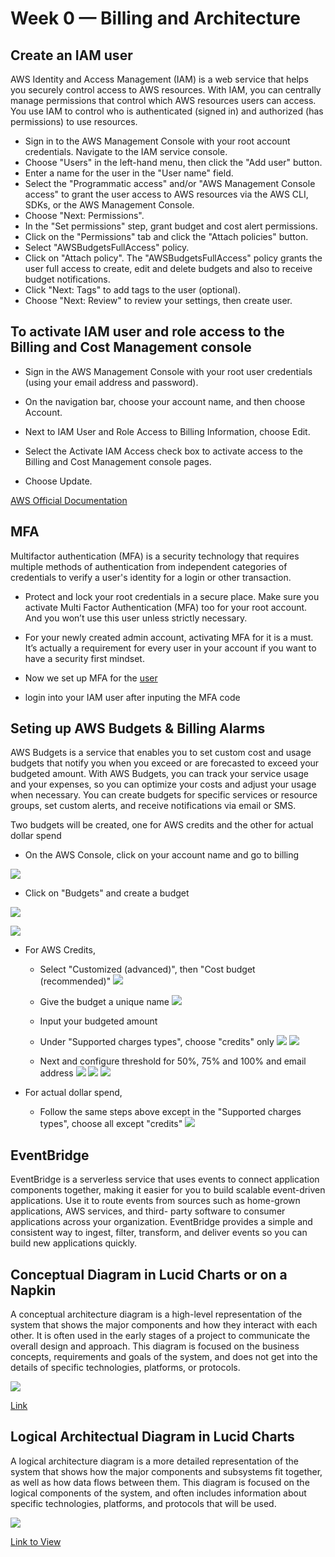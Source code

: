 # Week 0 — Billing and Architecture

## Create an IAM user

AWS Identity and Access Management (IAM) is a web service that helps you securely control access to AWS resources. With IAM, you can centrally manage permissions that control which AWS resources users can access. You use IAM to control who is authenticated (signed in) and authorized (has permissions) to use resources.

* Sign in to the AWS Management Console with your root account credentials. Navigate to the IAM service console.
* Choose "Users" in the left-hand menu, then click the "Add user" button.
* Enter a name for the user in the "User name" field.
* Select the "Programmatic access" and/or "AWS Management Console access" to grant the user access to AWS resources via the AWS CLI, SDKs, or the AWS Management Console.
* Choose "Next: Permissions".
* In the "Set permissions" step, grant budget and cost alert permissions.
* Click on the "Permissions" tab and click the "Attach policies" button.
* Select "AWSBudgetsFullAccess" policy.
* Click on "Attach policy". The "AWSBudgetsFullAccess" policy grants the user full access to create, edit and delete budgets and also to receive budget notifications.
* Click "Next: Tags" to add tags to the user (optional).
* Choose "Next: Review" to review your settings, then create user.

## To activate IAM user and role access to the Billing and Cost Management console


* Sign in the AWS Management Console with your root user credentials (using your email address and password).

* On the navigation bar, choose your account name, and then choose Account.

* Next to IAM User and Role Access to Billing Information, choose Edit.

* Select the Activate IAM Access check box to activate access to the Billing and Cost Management console pages.

* Choose Update.

[AWS Official Documentation](https://docs.aws.amazon.com/IAM/latest/UserGuide/tutorial_billing.html?icmpid=docs_iam_console#tutorial-billing-step1)

## MFA

Multifactor authentication (MFA) is a security technology that requires multiple methods of authentication from independent categories of credentials to verify a user's identity for a login or other transaction. 

* Protect and lock your root credentials in a secure place. Make sure you activate Multi Factor Authentication (MFA) too for your root account. And you won’t use this user unless strictly necessary.

* For your newly created admin account, activating MFA for it is a must. It’s actually a requirement for every user in your account if you want to have a security first mindset.

* Now we set up MFA for the [user](https://docs.aws.amazon.com/IAM/latest/UserGuide/id_credentials_mfa_enable_virtual.html)

* login into your IAM user after inputing the MFA code

## Seting up AWS Budgets & Billing Alarms

AWS Budgets is a service that enables you to set custom cost and usage budgets that notify you when you exceed or are forecasted to exceed your budgeted amount. With AWS Budgets, you can track your service usage and your expenses, so you can optimize your costs and adjust your usage when necessary. You can create budgets for specific services or resource groups, set custom alerts, and receive notifications via email or SMS.

Two budgets will be created, one for AWS credits and the other for actual dollar spend

* On the AWS Console, click on your account name and go to billing

![](../journal_img/week.0/1.png)

* Click on "Budgets" and create a budget

![](../journal_img/week.0/2.png)

![](../journal_img/week.0/3.png)

* For AWS Credits,
  * Select "Customized (advanced)", then "Cost budget (recommended)"
  ![](../journal_img/week.0/8.png)

  * Give the budget a unique name
  ![](../journal_img/week.0/9.png)

  * Input your budgeted amount
  ![]()

  * Under "Supported charges types", choose "credits" only
  ![](../journal_img/week.0/10.png)
  ![](../journal_img/week.0/11.png)

  * Next and configure threshold for 50%, 75% and 100% and email address
  ![](../journal_img/week.0/12.png)
  ![](../journal_img/week.0/13.png)
  ![](../journal_img/week.0/14.png)

* For actual dollar spend, 
  * Follow the same steps above except in the "Supported charges types", choose all except "credits"
  ![](../journal_img/week.0/15.png)

## EventBridge

EventBridge is a serverless service that uses events to connect application components together, making it easier for you to build scalable event-driven applications. Use it to route events from sources such as home-grown applications, AWS services, and third- party software to consumer applications across your organization. EventBridge provides a simple and consistent way to ingest, filter, transform, and deliver events so you can build new applications quickly.

## Conceptual Diagram in Lucid Charts or on a Napkin

A conceptual architecture diagram is a high-level representation of the system that shows the major components and how they interact with each other. It is often used in the early stages of a project to communicate the overall design and approach. This diagram is focused on the business concepts, requirements and goals of the system, and does not get into the details of specific technologies, platforms, or protocols.

![](../journal_img/week.0/Cruddur-Conceptual%20Diagram.png)

[Link](https://lucid.app/lucidchart/ba03d85a-41c1-45f1-9e3b-da36b4acb287/edit?viewport_loc=124%2C-146%2C1461%2C756%2C0_0&invitationId=inv_922c0a19-dccc-46e0-aad6-fb33b7a35c71)


## Logical Architectual Diagram in Lucid Charts

A logical architecture diagram is a more detailed representation of the system that shows how the major components and subsystems fit together, as well as how data flows between them. This diagram is focused on the logical components of the system, and often includes information about specific technologies, platforms, and protocols that will be used.

![](../journal_img/week.0/Logical%20Diagram.png)

[Link to View](https://lucid.app/lucidchart/87a4979b-dceb-4aea-bac0-7033fd268960/edit?viewport_loc=7435%2C2500%2C2241%2C1160%2C0_0&invitationId=inv_13d834a0-42dd-465b-8271-43c36de41104)